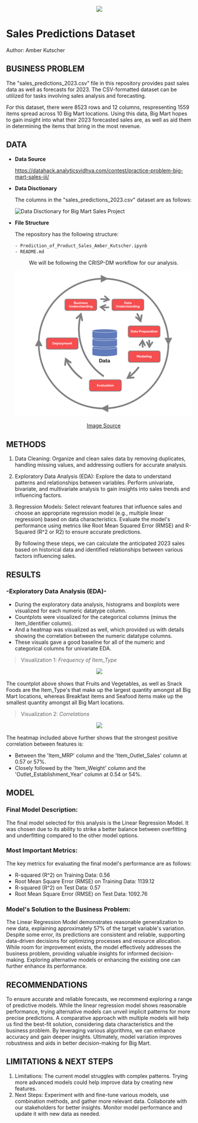 <p align = "center"> 
  <img src = "https://github.com/A-Kutscher/Prediction-of-Product-Sales/assets/135680202/25c003d0-47e8-4887-bf4f-6de6064789eb">
</p>

# **Sales Predictions Dataset**
Author: Amber Kutscher

## **BUSINESS PROBLEM**

The "sales_predictions_2023.csv" file in this repository provides past sales data as well as forecasts for 2023. The CSV-formatted dataset can be utilized for tasks involving sales analysis and forecasting.

For this dataset, there were 8523 rows and 12 columns, respresenting 1559 items spread across 10 Big Mart locations. Using this data, Big Mart hopes to gain insight into what their 2023 forecasted sales are, as well as aid them in determining the items that bring in the most revenue.

## **DATA**

- **Data Source**

    https://datahack.analyticsvidhya.com/contest/practice-problem-big-mart-sales-iii/

 - **Data Disctionary**
  
    The columns in the "sales_predictions_2023.csv" dataset are as follows:
  
    ![Data Disctionary for Big Mart Sales Project](https://github.com/A-Kutscher/Prediction-of-Product-Sales/assets/135680202/9bbab3c6-c509-4319-b09b-c55fd559a939)

- **File Structure**

  The repository has the following structure:
  ```
  - Prediction_of_Product_Sales_Amber_Kutscher.ipynb
  - README.md
  ```

  <center>We will be following the CRISP-DM workflow for our analysis.  

  <p align = "center"> 
  <img src="https://raw.githubusercontent.com/coding-dojo-data-science/Example-Project-Analyzing-Ames-Housing/main/Images/CRISP-DM.png" width=600px> </p>


  <p align = "center"> <a href="https://www.datascience-pm.com/crisp-dm-2">Image Source</a></center> </p>

## **METHODS**

1. Data Cleaning:
Organize and clean sales data by removing duplicates, handling missing values, and addressing outliers for accurate analysis.

2. Exploratory Data Analysis (EDA):
Explore the data to understand patterns and relationships between variables. Perform univariate, bivariate, and multivariate analysis to gain insights into sales trends and influencing factors.

3. Regression Models:
Select relevant features that influence sales and choose an appropriate regression model (e.g., multiple linear regression) based on data characteristics. Evaluate the model's performance using metrics like Root Mean Squared Error (RMSE) and R-Squared (R^2 or R2) to ensure accurate predictions.

    By following these steps, we can calculate the anticipated 2023 sales based on historical data and identified relationships between various factors influencing sales.

## **RESULTS**

### -Exploratory Data Analysis (EDA)-
  - During the exploratory data analysis, histograms and boxplots were visualized for each numeric datatype column. 
  - Countplots were visualized for the categorical columns (minus the Item_Identifier column). 
  - And a heatmap was visualized as well, which provided us with details showing the correlation between the numeric datatype columns.
  - These visuals gave a good baseline for all of the numeric and categorical columns for univariate EDA.
  
> Visualization 1: *Frequency of Item_Type* 
<p align = "center">
  <img src = "https://github.com/A-Kutscher/Prediction-of-Product-Sales/assets/135680202/81085ccf-dbb8-42ad-9b8c-50e14d80dda9)">
</p>

  The countplot above shows that Fruits and Vegetables, as well as Snack Foods are the Item_Type's that make up the largest quantity amongst all Big Mart locations, whereas Breakfast items and Seafood items make up the smallest quantity amongst all Big Mart locations.

> Visualization 2: *Correlations* 
<p align = "center">
  <img src = "https://github.com/A-Kutscher/Prediction-of-Product-Sales/assets/135680202/b3a94116-f311-4234-b2ad-049ce2293483">
</p>

  The heatmap included above further shows that the strongest positive correlation between features is:
  - Between the 'Item_MRP' column and the 'Item_Outlet_Sales' column at 0.57 or 57%.
  - Closely followed by the 'Item_Weight' column and the 'Outlet_Establishment_Year' column at 0.54 or 54%.

## **MODEL**

### Final Model Description:

The final model selected for this analysis is the Linear Regression Model. It was chosen due to its ability to strike a better balance between overfitting and underfitting compared to the other model options.

### Most Important Metrics:

The key metrics for evaluating the final model's performance are as follows:
  - R-squared (R^2) on Training Data: 0.56
  - Root Mean Square Error (RMSE) on Training Data: 1139.12
  - R-squared (R^2) on Test Data: 0.57
  - Root Mean Square Error (RMSE) on Test Data: 1092.76

### Model's Solution to the Business Problem:

The Linear Regression Model demonstrates reasonable generalization to new data, explaining approximately 57% of the target variable's variation. Despite some error, its predictions are consistent and reliable, supporting data-driven decisions for optimizing processes and resource allocation. While room for improvement exists, the model effectively addresses the business problem, providing valuable insights for informed decision-making. Exploring alternative models or enhancing the existing one can further enhance its performance.

## **RECOMMENDATIONS**

To ensure accurate and reliable forecasts, we recommend exploring a range of predictive models. While the linear regression model shows reasonable performance, trying alternative models can unveil implicit patterns for more precise predictions. A comparative approach with multiple models will help us find the best-fit solution, considering data characteristics and the business problem. By leveraging various algorithms, we can enhance accuracy and gain deeper insights. Ultimately, model variation improves robustness and aids in better decision-making for Big Mart.

## **LIMITATIONS & NEXT STEPS**

1. Limitations: The current model struggles with complex patterns. Trying more advanced models could help improve data by creating new features.
2. Next Steps: Experiment with and fine-tune various models, use combination methods, and gather more relevant data. Collaborate with our stakeholders for better insights. Monitor model performance and update it with new data as needed.
